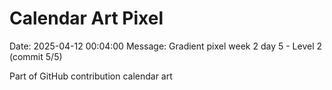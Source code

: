 # Calendar Art Pixel

Date: 2025-04-12 00:04:00
Message: Gradient pixel week 2 day 5 - Level 2 (commit 5/5)

Part of GitHub contribution calendar art
